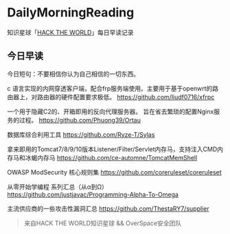# DailyMorningReading

知识星球「[HACK THE WORLD](https://public.zsxq.com/groups/225824414251.html)」每日早读记录

## 今日早读

今日短句：不要相信你认为自己相信的一切东西。

c 语言实现的内网穿透客户端，配合frp服务端使用。主要用于基于openwrt的路由器上，对路由器的硬件配置要求极低。
https://github.com/liudf0716/xfrpc

一个用于隐藏C2的、开箱即用的反向代理服务器。 旨在省去繁琐的配置Nginx服务的过程。
https://github.com/Phuong39/Ortau

数据库综合利用工具
https://github.com/Ryze-T/Sylas

拿来即用的Tomcat7/8/9/10版本Listener/Filter/Servlet内存马，支持注入CMD内存马和冰蝎内存马
https://github.com/ce-automne/TomcatMemShell

OWASP ModSecurity 核心规则集
https://github.com/coreruleset/coreruleset

从零开始学编程 系列汇总（从α到Ω）
https://github.com/justjavac/Programming-Alpha-To-Omega

主流供应商的一些攻击性漏洞汇总
https://github.com/ThestaRY7/supplier

> 来自HACK THE WORLD知识星球 && OverSpace安全团队